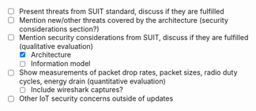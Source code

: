 - [ ] Present threats from SUIT standard, discuss if they are fulfilled
- [ ] Mention new/other threats covered by the architecture (security considerations section?)
- [ ] Mention security considerations from SUIT, discuss if they are fulfilled (qualitative evaluation)
  - [x] Architecture
  - [ ] Information model
- [ ] Show measurements of packet drop rates, packet sizes, radio duty cycles, energy drain (quantitative evaluation)
  - [ ] Include wireshark captures?
- [ ] Other IoT security concerns outside of updates